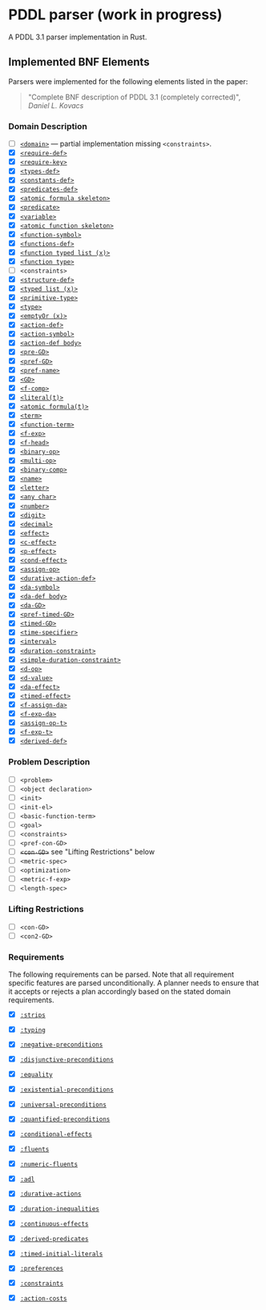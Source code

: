 # PDDL parser (work in progress)

A PDDL 3.1 parser implementation in Rust.

## Implemented BNF Elements

Parsers were implemented for the following elements
listed in the paper:

> "Complete BNF description of PDDL 3.1 (completely corrected)",
> _Daniel L. Kovacs_

### Domain Description

- [ ] [`<domain>`](src/parsers/domain/domain.rs) — partial implementation missing `<constraints>`.
- [x] [`<require-def>`](src/parsers/domain/predicates_def.rs)
- [x] [`<require-key>`](src/parsers/domain/requirements.rs)
- [x] [`<types-def>`](src/parsers/domain/types_def.rs)
- [x] [`<constants-def>`](src/parsers/domain/constants_def.rs)
- [x] [`<predicates-def>`](src/parsers/domain/predicates_def.rs)
- [x] [`<atomic formula skeleton>`](src/parsers/domain/atomic_formula_skeleton.rs)
- [x] [`<predicate>`](src/parsers/domain/predicate.rs)
- [x] [`<variable>`](src/parsers/domain/variable.rs)
- [x] [`<atomic function skeleton>`](src/parsers/domain/atomic_formula_skeleton.rs)
- [x] [`<function-symbol>`](src/parsers/domain/function_symbol.rs)
- [x] [`<functions-def>`](src/parsers/domain/functions_def.rs)
- [x] [`<function typed list (x)>`](src/parsers/domain/function_typed_list.rs)
- [x] [`<function type>`](src/parsers/domain/function_type.rs)
- [ ] `<constraints>`
- [x] [`<structure-def>`](src/parsers/domain/structure_def.rs)
- [x] [`<typed list (x)>`](src/parsers/utility/typed_list.rs)
- [x] [`<primitive-type>`](src/parsers/domain/primitive_type.rs)
- [x] [`<type>`](src/parsers/domain/type.rs)
- [x] [`<emptyOr (x)>`](src/parsers/utility/empty_or.rs)
- [x] [`<action-def>`](src/parsers/domain/action_def.rs)
- [x] [`<action-symbol>`](src/parsers/domain/action_symbol.rs)
- [x] [`<action-def body>`](src/parsers/domain/action_def.rs)
- [x] [`<pre-GD>`](src/parsers/domain/pre_gd.rs)
- [x] [`<pref-GD>`](src/parsers/domain/pref_gd.rs)
- [x] [`<pref-name>`](src/parsers/domain/pref_name.rs)
- [x] [`<GD>`](src/parsers/domain/gd.rs)
- [x] [`<f-comp>`](src/parsers/domain/f_comp.rs)
- [x] [`<literal(t)>`](src/parsers/domain/literal.rs)
- [x] [`<atomic formula(t)>`](src/parsers/domain/atomic_formula.rs)
- [x] [`<term>`](src/parsers/domain/term.rs)
- [x] [`<function-term>`](src/parsers/domain/function_term.rs)
- [x] [`<f-exp>`](src/parsers/domain/f_exp.rs)
- [x] [`<f-head>`](src/parsers/domain/f_head.rs)
- [x] [`<binary-op>`](src/parsers/domain/binary_op.rs)
- [x] [`<multi-op>`](src/parsers/domain/multi_op.rs)
- [x] [`<binary-comp>`](src/parsers/domain/binary_comp.rs)
- [x] [`<name>`](src/parsers/domain/name.rs)
- [x] [`<letter>`](src/parsers/domain/name.rs)
- [x] [`<any char>`](src/parsers/domain/name.rs)
- [x] [`<number>`](src/parsers/domain/number.rs)
- [x] [`<digit>`](src/parsers/domain/number.rs)
- [x] [`<decimal>`](src/parsers/domain/number.rs)
- [x] [`<effect>`](src/parsers/domain/effect.rs)
- [x] [`<c-effect>`](src/parsers/domain/c_effect.rs)
- [x] [`<p-effect>`](src/parsers/domain/p_effect.rs)
- [x] [`<cond-effect>`](src/parsers/domain/cond_effect.rs)
- [x] [`<assign-op>`](src/parsers/domain/assign_op.rs)
- [x] [`<durative-action-def>`](src/parsers/domain/da_def.rs)
- [x] [`<da-symbol>`](src/parsers/domain/da_symbol.rs)
- [x] [`<da-def body>`](src/parsers/domain/da_def.rs)
- [x] [`<da-GD>`](src/parsers/domain/da_gd.rs)
- [x] [`<pref-timed-GD>`](src/parsers/domain/pref_timed_gd.rs)
- [x] [`<timed-GD>`](src/parsers/domain/timed_gd.rs)
- [x] [`<time-specifier>`](src/parsers/domain/time_specifier.rs)
- [x] [`<interval>`](src/parsers/domain/interval.rs)
- [x] [`<duration-constraint>`](src/parsers/domain/duration_constraint.rs)
- [x] [`<simple-duration-constraint>`](src/parsers/domain/simple_duration_constraint.rs)
- [x] [`<d-op>`](src/parsers/domain/d_op.rs)
- [x] [`<d-value>`](src/parsers/domain/d_value.rs)
- [x] [`<da-effect>`](src/parsers/domain/da_effect.rs)
- [x] [`<timed-effect>`](src/parsers/domain/timed_effect.rs)
- [x] [`<f-assign-da>`](src/parsers/domain/f_assign_da.rs)
- [x] [`<f-exp-da>`](src/parsers/domain/f_exp_da.rs)
- [x] [`<assign-op-t>`](src/parsers/domain/assign_op_t.rs)
- [x] [`<f-exp-t>`](src/parsers/domain/f_exp_t.rs)
- [x] [`<derived-def>`](src/parsers/domain/derived_predicate.rs)

### Problem Description

- [ ] `<problem>`
- [ ] `<object declaration>`
- [ ] `<init>`
- [ ] `<init-el>`
- [ ] `<basic-function-term>`
- [ ] `<goal>`
- [ ] `<constraints>`
- [ ] `<pref-con-GD>`
- [ ] ~~`<con-GD>`~~ see "Lifting Restrictions" below
- [ ] `<metric-spec>`
- [ ] `<optimization>`
- [ ] `<metric-f-exp>`
- [ ] `<length-spec>`

### Lifting Restrictions

- [ ] `<con-GD>`
- [ ] `<con2-GD>`

### Requirements

The following requirements can be parsed. Note that all
requirement specific features are parsed unconditionally. 
A planner needs to ensure that it accepts or rejects a 
plan accordingly based on the stated domain requirements.

- [x] [`:strips`](src/parsers/domain/requirements.rs)
- [x] [`:typing`](src/parsers/domain/requirements.rs)
- [x] [`:negative-preconditions`](src/parsers/domain/requirements.rs)
- [x] [`:disjunctive-preconditions`](src/parsers/domain/requirements.rs)
- [x] [`:equality`](src/parsers/domain/requirements.rs)
- [x] [`:existential-preconditions`](src/parsers/domain/requirements.rs)
- [x] [`:universal-preconditions`](src/parsers/domain/requirements.rs)
- [x] [`:quantified-preconditions`](src/parsers/domain/requirements.rs)
- [x] [`:conditional-effects`](src/parsers/domain/requirements.rs)
- [x] [`:fluents`](src/parsers/domain/requirements.rs)
- [x] [`:numeric-fluents`](src/parsers/domain/requirements.rs)
- [x] [`:adl`](src/parsers/domain/requirements.rs)
- [x] [`:durative-actions`](src/parsers/domain/requirements.rs)
- [x] [`:duration-inequalities`](src/parsers/domain/requirements.rs)
- [x] [`:continuous-effects`](src/parsers/domain/requirements.rs)
- [x] [`:derived-predicates`](src/parsers/domain/requirements.rs)
- [x] [`:timed-initial-literals`](src/parsers/domain/requirements.rs)
- [x] [`:preferences`](src/parsers/domain/requirements.rs)
- [x] [`:constraints`](src/parsers/domain/requirements.rs)
- [x] [`:action-costs`](src/parsers/domain/requirements.rs)

